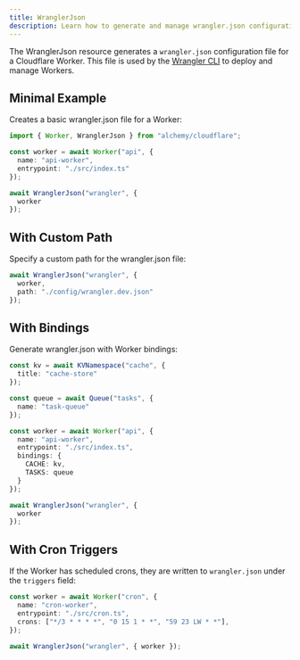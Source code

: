 ```yaml
---
title: WranglerJson
description: Learn how to generate and manage wrangler.json configuration files for your Cloudflare Workers using Alchemy.
---
```



The WranglerJson resource generates a `wrangler.json` configuration file for a Cloudflare Worker. This file is used by the [Wrangler CLI](https://developers.cloudflare.com/workers/wrangler/) to deploy and manage Workers.

## Minimal Example

Creates a basic wrangler.json file for a Worker:

```ts
import { Worker, WranglerJson } from "alchemy/cloudflare";

const worker = await Worker("api", {
  name: "api-worker", 
  entrypoint: "./src/index.ts"
});

await WranglerJson("wrangler", {
  worker
});
```

## With Custom Path

Specify a custom path for the wrangler.json file:

```ts
await WranglerJson("wrangler", {
  worker,
  path: "./config/wrangler.dev.json"
});
```

## With Bindings

Generate wrangler.json with Worker bindings:

```ts
const kv = await KVNamespace("cache", {
  title: "cache-store"
});

const queue = await Queue("tasks", {
  name: "task-queue"
});

const worker = await Worker("api", {
  name: "api-worker",
  entrypoint: "./src/index.ts",
  bindings: {
    CACHE: kv,
    TASKS: queue
  }
});

await WranglerJson("wrangler", {
  worker
});
```

## With Cron Triggers

If the Worker has scheduled crons, they are written to `wrangler.json` under the
`triggers` field:

```ts
const worker = await Worker("cron", {
  name: "cron-worker",
  entrypoint: "./src/cron.ts",
  crons: ["*/3 * * * *", "0 15 1 * *", "59 23 LW * *"],
});

await WranglerJson("wrangler", { worker });
```
